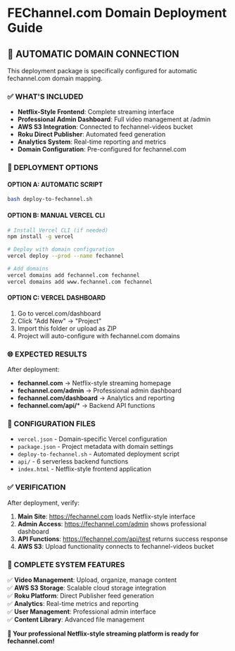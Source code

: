 # FEChannel.com Domain Deployment Guide

## 🎯 AUTOMATIC DOMAIN CONNECTION

This deployment package is specifically configured for automatic fechannel.com domain mapping.

### ✅ WHAT'S INCLUDED

- **Netflix-Style Frontend**: Complete streaming interface
- **Professional Admin Dashboard**: Full video management at /admin
- **AWS S3 Integration**: Connected to fechannel-videos bucket
- **Roku Direct Publisher**: Automated feed generation
- **Analytics System**: Real-time reporting and metrics
- **Domain Configuration**: Pre-configured for fechannel.com

### 🚀 DEPLOYMENT OPTIONS

#### OPTION A: AUTOMATIC SCRIPT
```bash
bash deploy-to-fechannel.sh
```

#### OPTION B: MANUAL VERCEL CLI
```bash
# Install Vercel CLI (if needed)
npm install -g vercel

# Deploy with domain configuration
vercel deploy --prod --name fechannel

# Add domains
vercel domains add fechannel.com fechannel
vercel domains add www.fechannel.com fechannel
```

#### OPTION C: VERCEL DASHBOARD
1. Go to vercel.com/dashboard
2. Click "Add New" → "Project"
3. Import this folder or upload as ZIP
4. Project will auto-configure with fechannel.com domains

### 🌐 EXPECTED RESULTS

After deployment:
- **fechannel.com** → Netflix-style streaming homepage
- **fechannel.com/admin** → Professional admin dashboard
- **fechannel.com/dashboard** → Analytics and reporting
- **fechannel.com/api/*** → Backend API functions

### 🔧 CONFIGURATION FILES

- `vercel.json` - Domain-specific Vercel configuration
- `package.json` - Project metadata with domain settings
- `deploy-to-fechannel.sh` - Automated deployment script
- `api/` - 6 serverless backend functions
- `index.html` - Netflix-style frontend application

### ✅ VERIFICATION

After deployment, verify:
1. **Main Site**: https://fechannel.com loads Netflix-style interface
2. **Admin Access**: https://fechannel.com/admin shows professional dashboard
3. **API Functions**: https://fechannel.com/api/test returns success response
4. **AWS S3**: Upload functionality connects to fechannel-videos bucket

### 🎊 COMPLETE SYSTEM FEATURES

✅ **Video Management**: Upload, organize, manage content  
✅ **AWS S3 Storage**: Scalable cloud storage integration  
✅ **Roku Platform**: Direct Publisher feed generation  
✅ **Analytics**: Real-time metrics and reporting  
✅ **User Management**: Professional admin interface  
✅ **Content Library**: Advanced file management  

**🚀 Your professional Netflix-style streaming platform is ready for fechannel.com!**